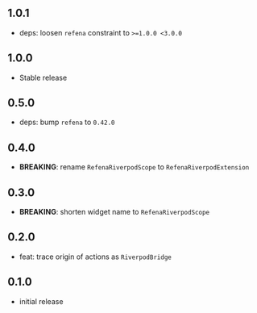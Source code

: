 ## 1.0.1

- deps: loosen `refena` constraint to `>=1.0.0 <3.0.0`

## 1.0.0

- Stable release

## 0.5.0

- deps: bump `refena` to `0.42.0`

## 0.4.0

- **BREAKING**: rename `RefenaRiverpodScope` to `RefenaRiverpodExtension`

## 0.3.0

- **BREAKING**: shorten widget name to `RefenaRiverpodScope`

## 0.2.0

- feat: trace origin of actions as `RiverpodBridge`

## 0.1.0

- initial release
